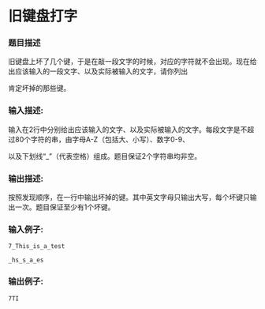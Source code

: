 # 旧键盘打字


### 题目描述

旧键盘上坏了几个键，于是在敲一段文字的时候，对应的字符就不会出现。现在给出应该输入的一段文字、以及实际被输入的文字，请你列出

肯定坏掉的那些键。


### 输入描述:

输入在2行中分别给出应该输入的文字、以及实际被输入的文字。每段文字是不超过80个字符的串，由字母A-Z（包括大、小写）、数字0-9、

以及下划线“_”（代表空格）组成。题目保证2个字符串均非空。


### 输出描述:

按照发现顺序，在一行中输出坏掉的键。其中英文字母只输出大写，每个坏键只输出一次。题目保证至少有1个坏键。


### 输入例子:
```
7_This_is_a_test

_hs_s_a_es
```


### 输出例子:
```
7TI
```


